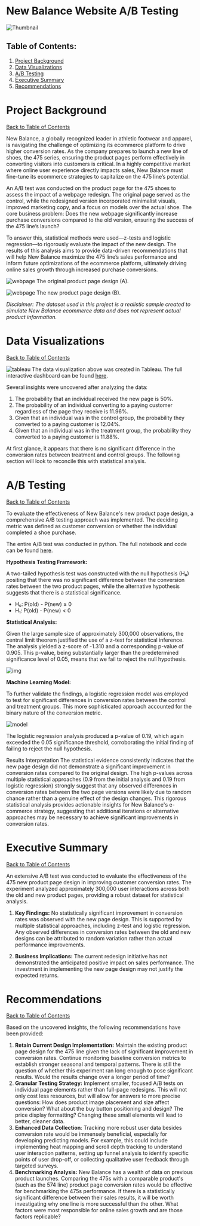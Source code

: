 # New Balance Website A/B Testing

![Thumbnail](presentation/NewBalance-shoestore.jpg)

## Table of Contents:
1. [Project Background](#project-background)
2. [Data Visualizations](#data-visualizations)
3. [A/B Testing](#ab-testing)
4. [Executive Summary](#executive-summary)
5. [Recommendations](#recommendations)

# Project Background
[Back to Table of Contents](#table-of-contents)

New Balance, a globally recognized leader in athletic footwear and apparel, is navigating the challenge of optimizing its ecommerce platform to drive higher conversion rates. As the company prepares to launch a new line of shoes, the 475 series, ensuring the product pages perform effectively in converting visitors into customers is critical. In a highly competitive market where online user experience directly impacts sales, New Balance must fine-tune its ecommerce strategies to capitalize on the 475 line’s potential.

An A/B test was conducted on the product page for the 475 shoes to assess the impact of a webpage redesign. The original page served as the control, while the redesigned version incorporated minimalist visuals, improved marketing copy, and a focus on models over the actual shoe. The core business problem: Does the new webpage significantly increase purchase conversions compared to the old version, ensuring the success of the 475 line’s launch?

To answer this, statistical methods were used—z-tests and logistic regression—to rigorously evaluate the impact of the new design. The results of this analysis aims to provide data-driven recommendations that will help New Balance maximize the 475 line’s sales performance and inform future optimizations of the ecommerce platform, ultimately driving online sales growth through increased purchase conversions.

![webpage](presentation/nb_a_page.png)
The original product page design (A).

![webpage](presentation/nb_b_page.png)
The new product page design (B).

*Disclaimer: The dataset used in this project is a realistic sample created to simulate New Balance ecommerce data and does not represent actual product information.*

# Data Visualizations
[Back to Table of Contents](#table-of-contents)

![tableau](presentation/nb_dashboard.png)
The data visualization above was created in Tableau. The full interactive dashboard can be found [here](tableau/nb_dashboard.twb).

Several insights were uncovered after analyzing the data:
1. The probability that an individual received the new page is 50%.
2. The probability of an individual converting to a paying customer regardless of the page they receive is 11.96%.
3. Given that an individual was in the control group, the probability they converted to a paying customer is 12.04%.
4. Given that an individual was in the treatment group, the probability they converted to a paying customer is 11.88%.

At first glance, it appears that there is no significant difference in the conversion rates between treatment and control groups. The following section will look to reconcile this with statistical analysis.

# A/B Testing
[Back to Table of Contents](#table-of-contents)

To evaluate the effectiveness of New Balance's new product page design, a comprehensive A/B testing approach was implemented. The deciding metric was defined as customer conversion or whether the individual completed a shoe purchase.

The entire A/B test was conducted in python. The full notebook and code can be found [here](python/ecom_a_b_test.ipynb).

**Hypothesis Testing Framework:**

A two-tailed hypothesis test was constructed with the null hypothesis (H₀) positing that there was no significant difference between the conversion rates between the two product pages, while the alternative hypothesis suggests that there is a statistical significance.
- H₀: P(old) - P(new) ≥ 0
- H₁: P(old) - P(new) < 0

**Statistical Analysis:**

Given the large sample size of approximately 300,000 observations, the central limit theorem justified the use of a z-test for statistical inference. The analysis yielded a z-score of -1.310 and a corresponding p-value of 0.905. This p-value, being substantially larger than the predetermined significance level of 0.05, means that we fail to reject the null hypothesis.

![img](presentation/nb_sample_dist.png)

**Machine Learning Model:**

To further validate the findings, a logistic regression model was employed to test for significant differences in conversion rates between the control and treatment groups. This more sophisticated approach accounted for the binary nature of the conversion metric. 

![model](presentation/np_logr.png)

The logistic regression analysis produced a p-value of 0.19, which again exceeded the 0.05 significance threshold, corroborating the initial finding of failing to reject the null hypothesis.

Results Interpretation
The statistical evidence consistently indicates that the new page design did not demonstrate a significant improvement in conversion rates compared to the original design. The high p-values across multiple statistical approaches (0.9 from the initial analysis and 0.19 from logistic regression) strongly suggest that any observed differences in conversion rates between the two page versions were likely due to random chance rather than a genuine effect of the design changes.
This rigorous statistical analysis provides actionable insights for New Balance's e-commerce strategy, suggesting that additional iterations or alternative approaches may be necessary to achieve significant improvements in conversion rates.

# Executive Summary
[Back to Table of Contents](#table-of-contents)

An extensive A/B test was conducted to evaluate the effectiveness of the 475 new product page design in improving customer conversion rates. The experiment analyzed approximately 300,000 user interactions across both the old and new product pages, providing a robust dataset for statistical analysis.

1. **Key Findings:** No statistically significant improvement in conversion rates was observed with the new page design. This is supported by multiple statistical approaches, including z-test and logistic regression. Any observed differences in conversion rates between the old and new designs can be attributed to random variation rather than actual performance improvements.

2. **Business Implications:** The current redesign initiative has not demonstrated the anticipated positive impact on sales performance. The investment in implementing the new page design may not justify the expected returns.


# Recommendations
[Back to Table of Contents](#table-of-contents)

Based on the uncovered insights, the following recommendations have been provided:

1. **Retain Current Design Implementation:** Maintain the existing product page design for the 475 line given the lack of significant improvement in conversion rates. Continue monitoring baseline conversion metrics to establish stronger seasonal and temporal patterns. There is still the question of whether this experiment ran long enough to pose significant results. Would the results change over a longer period of time?
2. **Granular Testing Strategy:** Implement smaller, focused A/B tests on individual page elements rather than full-page redesigns. This will not only cost less resources, but will allow for answers to more precise questions: How does product image placement and size affect conversion? What about the buy button positioning and design? The price display formatting? Changing these small elements will lead to better, cleaner data.
3. **Enhanced Data Collection**: Tracking more robust user data besides conversion rate would be immensely beneficial, especially for developing predicting models. For example, this could include implementing heat mapping and scroll depth tracking to understand user interaction patterns, setting up funnel analysis to identify specific points of user drop-off, or collecting qualitative user feedback through targeted surveys. 
4. **Benchmarking Analysis:** New Balance has a wealth of data on previous product launches. Comparing the 475s with a comparable product's (such as the 574 line) product page conversion rates would be effective for benchmarking the 475s performance. If there is a statistically significant difference between their sales results, it will be worth investigating why one line is more successful than the other. What factors were most responsible for online sales growth and are those factors replicable?
